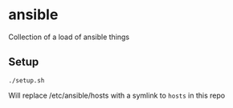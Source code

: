 # ansible
Collection of a load of ansible things

## Setup
```
./setup.sh
```
Will replace /etc/ansible/hosts with a symlink to `hosts` in this repo

